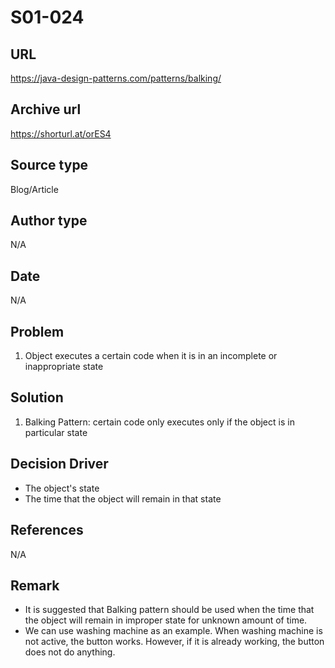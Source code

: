 # S01-024

## URL
https://java-design-patterns.com/patterns/balking/

## Archive url
https://shorturl.at/orES4

## Source type
Blog/Article

## Author type
N/A

## Date
N/A

## Problem
1. Object executes a certain code when it is in an incomplete or inappropriate state

## Solution
1. Balking Pattern: certain code only executes only if the object is in particular state


## Decision Driver
- The object's state
- The time that the object will remain in that state

## References 
N/A

## Remark
- It is suggested that Balking pattern should be used when the time that the object will remain in improper state for unknown amount of time.
- We can use washing machine as an example. When washing machine is not active, the button works. However, if it is already working, the button does not do anything.
